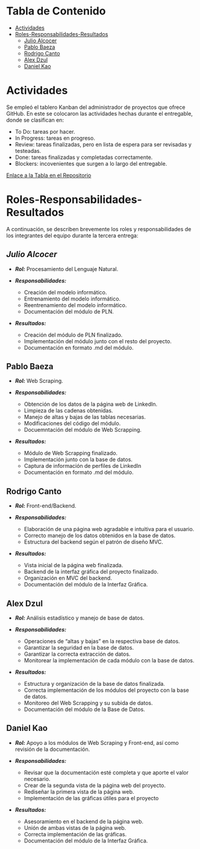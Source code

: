 # Tabla de Contenido
* [Actividades](#actividades)
* [Roles-Responsabilidades-Resultados](#roles-responsabilidades-resultados)
    * [Julio Alcocer](#julio-alcocer)
    * [Pablo Baeza](#pablo-baeza)
    * [Rodrigo Canto](#rodrigo-canto)
    * [Alex Dzul](#alex-dzul)
    * [Daniel Kao](#daniel-kao)

# Actividades
Se empleó el tablero Kanban del administrador de proyectos que ofrece GitHub. En este se colocaron las actividades hechas durante el entregable, donde se clasifican en:
* To Do: tareas por hacer.
* In Progress: tareas en progreso.
* Review: tareas finalizadas, pero en lista de espera para ser revisadas y testeadas.
* Done: tareas finalizadas y completadas correctamente.
* Blockers: incovenientes que surgen a lo largo del entregable.

[Enlace a la Tabla en el Repositorio](https://github.com/users/JulioAlcocer22/projects/1/views/1)

# Roles-Responsabilidades-Resultados
A continuación, se describen brevemente los roles y responsabilidades de los integrantes del equipo durante la tercera entrega:

## **_Julio Alcocer_**
* **_Rol:_** Procesamiento del Lenguaje Natural.

* **_Responsabilidades:_**
    -	Creación del modelo informático.
    -	Entrenamiento del modelo informático.
    -	Reentrenamiento del modelo informático.
    -   Documentación del módulo de PLN.

* **_Resultados:_**
    - Creación del módulo de PLN finalizado.
    - Implementación del módulo junto con el resto del proyecto.
    - Documentación en formato .md del módulo.

## **Pablo Baeza**
* **_Rol:_** Web Scraping.

* **_Responsabilidades:_**
    -	Obtención de los datos de la página web de LinkedIn.
    -	Limpieza de las cadenas obtenidas.
    -	Manejo de altas y bajas de las tablas necesarias.
    -   Modificaciones del código del módulo.
    -   Docuemntación del módulo de Web Scrapping.

* **_Resultados:_**
    - Módulo de Web Scrapping finalizado.
    - Implementación junto con la base de datos.
    - Captura de información de perfiles de LinkedIn
    - Documentación en formato .md del módulo.


## **Rodrigo Canto**
* **_Rol:_** Front-end/Backend.

* **_Responsabilidades:_**
    -	Elaboración de una página web agradable e intuitiva para el usuario.
    -	Correcto manejo de los datos obtenidos en la base de datos.
    -   Estructura del backend según el patrón de diseño MVC.

* **_Resultados:_**
    - Vista inicial de la página web finalizada.
    - Backend de la interfaz gráfica del proyecto finalizado.
    - Organización en MVC del backend.
    - Documentación del módulo de la Interfaz Gráfica.

## **Alex Dzul**
* **_Rol:_** Análisis estadístico y manejo de base de datos.

* **_Responsabilidades:_**
    -	Operaciones de “altas y bajas” en la respectiva base de datos.
    -	Garantizar la seguridad en la base de datos.
    -   Garantizar la correcta extracción de datos.
    -   Monitorear la implementación de cada módulo con la base de datos.

* **_Resultados:_**
    - Estructura y organización de la base de datos finalizada.
    - Correcta implementación de los módulos del proyecto con la base de datos.
    - Monitoreo del Web Scrapping y su subida de datos.
    - Documentación del módulo de la Base de Datos.


## **Daniel Kao**
* **_Rol:_** Apoyo a los módulos de Web Scraping y Front-end, así como revisión de la documentación.
* **_Responsabilidades:_**
    -	Revisar que la documentación esté completa y que aporte el valor necesario.
    -	Crear de la segunda vista de la página web del proyecto.
    -   Rediseñar la primera vista de la página web.
    -   Implementación de las gráficas útiles para el proyecto

* **_Resultados:_**
    - Asesoramiento en el backend de la página web.
    - Unión de ambas vistas de la página web.
    - Correcta implementación de las gráficas.
    - Documentación del módulo de la Interfaz Gráfica.
